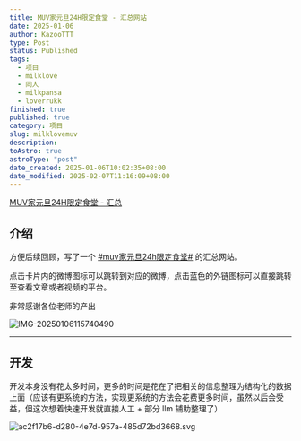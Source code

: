```yaml
---
title: MUV家元旦24H限定食堂 - 汇总网站
date: 2025-01-06
author: KazooTTT
type: Post
status: Published
tags:
  - 项目
  - milklove
  - 同人
  - milkpansa
  - loverrukk
finished: true
published: true
category: 项目
slug: milklovemuv
description:
toAstro: true
astroType: "post"
date_created: 2025-01-06T10:02:35+08:00
date_modified: 2025-02-07T11:16:09+08:00
---
```


[MUV家元旦24H限定食堂 - 汇总](https://milklovemuv.com/)

## 介绍

方便后续回顾，写了一个 [#muv家元旦24h限定食堂#](https://s.weibo.com/weibo?q=%23muv%E5%AE%B6%E5%85%83%E6%97%A624h%E9%99%90%E5%AE%9A%E9%A3%9F%E5%A0%82%23) 的汇总网站。

点击卡片内的微博图标可以跳转到对应的微博，点击蓝色的外链图标可以直接跳转至查看文章或者视频的平台。

非常感谢各位老师的产出

![IMG-20250106115740490](https://pictures.kazoottt.top/2025/01/20250106-b1e56dd97c719d35d9e7db0486caf588.png)

---

## 开发

开发本身没有花太多时间，更多的时间是花在了把相关的信息整理为结构化的数据上面（应该有更系统的方法，实现更系统的方法会花费更多时间，虽然以后会受益，但这次想着快速开发就直接人工 + 部分 llm 辅助整理了）

![ac2f17b6-d280-4e7d-957a-485d72bd3668.svg](https://wakatime.com/badge/user/d3dc2570-e4bf-4469-b0c2-127b495e8b91/project/ac2f17b6-d280-4e7d-957a-485d72bd3668.svg)
